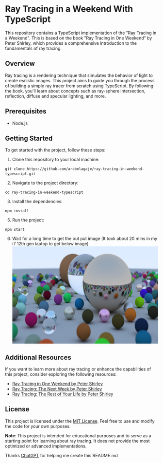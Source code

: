 # Ray Tracing in a Weekend With TypeScript

This repository contains a TypeScript implementation of the "Ray Tracing in a Weekend". This is based on the book "Ray Tracing in One Weekend" by Peter Shirley, which provides a comprehensive introduction to the fundamentals of ray tracing.

## Overview

Ray tracing is a rendering technique that simulates the behavior of light to create realistic images. This project aims to guide you through the process of building a simple ray tracer from scratch using TypeScript. By following the book, you'll learn about concepts such as ray-sphere intersection, reflection, diffuse and specular lighting, and more.

## Prerequisites

- Node.js 

## Getting Started

To get started with the project, follow these steps:

1. Clone this repository to your local machine:
```
git clone https://github.com/arabelagaje/ray-tracing-in-weekend-typescript.git
```

2. Navigate to the project directory:
```
cd ray-tracing-in-weekend-typescript
```

3. Install the dependencies:
```
npm install
```

5. Run the project:
```
npm start
```

6. Wait for a long time to get the out put image (It took about 20 mins in my i7 12th gen laptop to get below image)
![Image Output](sample/final.png)

## Additional Resources

If you want to learn more about ray tracing or enhance the capabilities of this project, consider exploring the following resources:

- [Ray Tracing in One Weekend by Peter Shirley](https://raytracing.github.io/books/RayTracingInOneWeekend.html)
- [Ray Tracing: The Next Week by Peter Shirley](https://raytracing.github.io/books/RayTracingTheNextWeek.html)
- [Ray Tracing: The Rest of Your Life by Peter Shirley](https://raytracing.github.io/books/RayTracingTheRestOfYourLife.html)

## License

This project is licensed under the [MIT License](LICENSE). Feel free to use and modify the code for your own purposes.

**Note**: This project is intended for educational purposes and to serve as a starting point for learning about ray tracing. It does not provide the most optimized or advanced implementations.

Thanks [ChatGPT](https://chat.openai.com) for helping me create this README.md